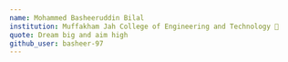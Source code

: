 ```yaml
---
name: Mohammed Basheeruddin Bilal 
institution: Muffakham Jah College of Engineering and Technology 🚩 
quote: Dream big and aim high 
github_user: basheer-97
---
```

